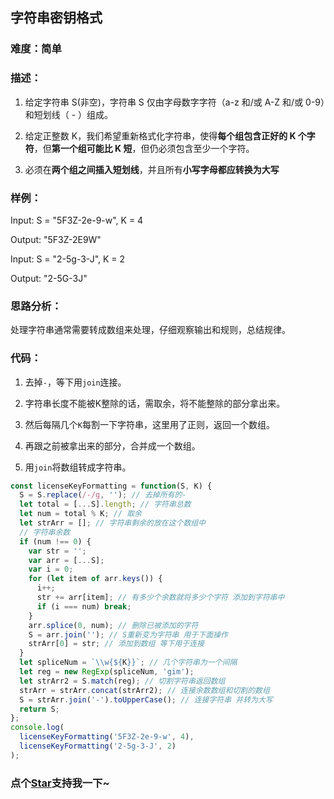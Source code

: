 ## 字符串密钥格式

### 难度：简单

### 描述：

1. 给定字符串 S(非空)，字符串 S 仅由字母数字字符（a-z 和/或 A-Z 和/或 0-9）和短划线（ - ）组成。

2. 给定正整数 K，我们希望重新格式化字符串，使得**每个组包含正好的 K 个字符**，但**第一个组可能比 K 短**，但仍必须包含至少一个字符。

3. 必须在**两个组之间插入短划线**，并且所有**小写字母都应转换为大写**

### 样例：

Input: S = "5F3Z-2e-9-w", K = 4

Output: "5F3Z-2E9W"

Input: S = "2-5g-3-J", K = 2

Output: "2-5G-3J"

### 思路分析：

处理字符串通常需要转成数组来处理，仔细观察输出和规则，总结规律。


### 代码：


1. 去掉`-`，等下用`join`连接。

2. 字符串长度不能被K整除的话，需取余，将不能整除的部分拿出来。

3. 然后每隔几个`K`每割一下字符串，这里用了正则，返回一个数组。

4. 再跟之前被拿出来的部分，合并成一个数组。

5. 用`join`将数组转成字符串。

```js
const licenseKeyFormatting = function(S, K) {
  S = S.replace(/-/g, ''); // 去掉所有的-
  let total = [...S].length; // 字符串总数
  let num = total % K; // 取余
  let strArr = []; // 字符串剩余的放在这个数组中
  // 字符串余数
  if (num !== 0) {
    var str = '';
    var arr = [...S];
    var i = 0;
    for (let item of arr.keys()) {
      i++;
      str += arr[item]; // 有多少个余数就将多少个字符 添加到字符串中
      if (i === num) break;
    }
    arr.splice(0, num); // 删除已被添加的字符
    S = arr.join(''); // S重新变为字符串 用于下面操作
    strArr[0] = str; // 添加到数组 等下用于连接
  }
  let spliceNum = `\\w{${K}}`; // 几个字符串为一个间隔
  let reg = new RegExp(spliceNum, 'gim');
  let strArr2 = S.match(reg); // 切割字符串返回数组
  strArr = strArr.concat(strArr2); // 连接余数数组和切割的数组
  S = strArr.join('-').toUpperCase(); // 连接字符串 并转为大写
  return S;
};
console.log(
  licenseKeyFormatting('5F3Z-2e-9-w', 4),
  licenseKeyFormatting('2-5g-3-J', 2)
);
```
<!-- 特殊字符串：用于修改/删除markdown的结尾提示语-OBKoro1 -->
### 点个[Star](https://github.com/OBKoro1/Brush_algorithm)支持我一下~

<!-- '特殊字符串：用于删除编译后的issue组件-OBKoro1 -->
<!-- more -->
<comment-comment/>
